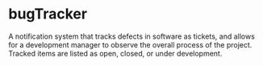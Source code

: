 # bugTracker
A notification system that tracks defects in software as tickets, and allows for a development manager to observe the overall process of the project. Tracked items are listed as open, closed, or under development. 
